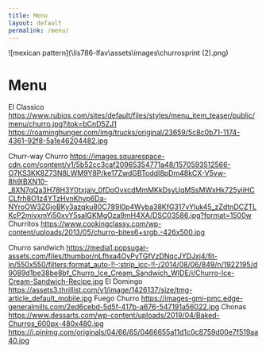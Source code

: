 ```yaml
---
title: Menu
layout: default
permalink: /menu/
---
```

![mexican pattern](\lis786-lfav\assets\images\churrosprint (2).png)
# Menu

El Classico
https://www.rubios.com/sites/default/files/styles/menu_item_teaser/public/menu/churro.jpg?itok=bCnD5ZJ1
https://roaminghunger.com/img/trucks/original/23659/5c8c0b71-1174-4361-92f8-5a1e46204482.jpg

Churr-way Churro
https://images.squarespace-cdn.com/content/v1/5b52cc3caf20965354771a48/1570593512566-O7KS3KK8Z73N8LWM9Y8P/ke17ZwdGBToddI8pDm48kCX-V5vw-8h9IBXN10-_8XN7gQa3H78H3Y0txjaiv_0fDoOvxcdMmMKkDsyUqMSsMWxHk725yiiHCCLfrh8O1z4YTzHvnKhyp6Da-NYroOW3ZGjoBKy3azqku80C789l0p4Wyba38KfG317vYluk45_zZdtnDCZTLKcP2mivxmYi50xvY5saIGKMgOza9mH4XA/DSC03586.jpg?format=1500w
Churritos
https://www.cookingclassy.com/wp-content/uploads/2013/05/churro-bites6+srgb.-426x500.jpg

Churro sandwich
https://media1.popsugar-assets.com/files/thumbor/nLfhxa4OyPyTGfVzDNqcJYDJxj4/fit-in/550x550/filters:format_auto-!!-:strip_icc-!!-/2014/08/06/849/n/1922195/d9089d1be38be8bf_Churro_Ice_Cream_Sandwich_WIDE/i/Churro-Ice-Cream-Sandwich-Recipe.jpg
El Domingo
https://assets3.thrillist.com/v1/image/1426137/size/tmg-article_default_mobile.jpg
Fuego Churro
https://images-gmi-pmc.edge-generalmills.com/2ed6cebd-5d5f-417b-a676-547191a56022.jpg
Chonas
https://www.dessarts.com/wp-content/uploads/2019/04/Baked-Churros_600px-480x480.jpg
https://i.pinimg.com/originals/04/66/65/0466655a11d1c0c8759d00e7f519aa40.jpg
